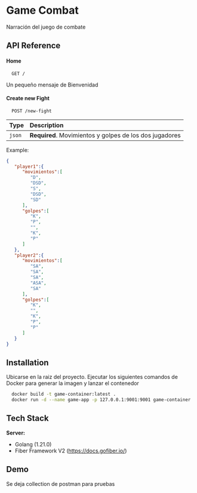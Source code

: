 
# Game Combat

Narración del juego de combate


## API Reference

#### Home

```http
  GET /
```
Un pequeño mensaje de Bienvenidad

#### Create new Fight

```http
  POST /new-fight
```

| Type     | Description                       |
| :------- | :-------------------------------- |
| `json` | **Required**. Movimientos y golpes de los dos jugadores |

Example:

```json
{
   "player1":{
      "movimientos":[
         "D",
         "DSD",
         "S",
         "DSD",
         "SD"
      ],
      "golpes":[
         "K",
         "P",
         "",
         "K",
         "P"
      ]
   },
   "player2":{
      "movimientos":[
         "SA",
         "SA",
         "SA",
         "ASA",
         "SA"
      ],
      "golpes":[
         "K",
         "",
         "K",
         "P",
         "P"
      ]
   }
}
```


## Installation

Ubicarse en la raiz del proyecto. Ejecutar los siguientes comandos de Docker para generar la imagen y lanzar el contenedor

```bash
  docker build -t game-container:latest .
  docker run -d --name game-app -p 127.0.0.1:9001:9001 game-container
```
    
## Tech Stack

**Server:** 
- Golang (1.21.0)
- Fiber Framework V2 (https://docs.gofiber.io/)


## Demo

Se deja collection de postman para pruebas

